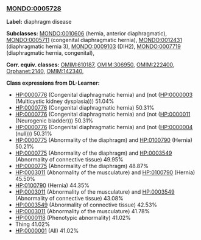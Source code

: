 
### [MONDO:0005728](http://purl.obolibrary.org/obo/MONDO_0005728)
**Label:** diaphragm disease

**Subclasses:** [MONDO:0010606](http://purl.obolibrary.org/obo/MONDO_0010606) (hernia, anterior diaphragmatic), [MONDO:0005711](http://purl.obolibrary.org/obo/MONDO_0005711) (congenital diaphragmatic hernia), [MONDO:0012431](http://purl.obolibrary.org/obo/MONDO_0012431) (diaphragmatic hernia 3), [MONDO:0009103](http://purl.obolibrary.org/obo/MONDO_0009103) (DIH2), [MONDO:0007719](http://purl.obolibrary.org/obo/MONDO_0007719) (diaphragmatic hernia, congenital), 

**Corr. equiv. classes:** [OMIM:610187](http://purl.obolibrary.org/obo/OMIM_610187), [OMIM:306950](http://purl.obolibrary.org/obo/OMIM_306950), [OMIM:222400](http://purl.obolibrary.org/obo/OMIM_222400), [Orphanet:2140](http://www.orpha.net/ORDO/Orphanet_2140), [OMIM:142340](http://purl.obolibrary.org/obo/OMIM_142340), 

**Class expressions from DL-Learner:**

- [HP:0000776](http://purl.obolibrary.org/obo/HP_0000776) (Congenital diaphragmatic hernia) and (not ([HP:0000003](http://purl.obolibrary.org/obo/HP_0000003) (Multicystic kidney dysplasia))) 51.04%
- [HP:0000776](http://purl.obolibrary.org/obo/HP_0000776) (Congenital diaphragmatic hernia) 50.31%
- [HP:0000776](http://purl.obolibrary.org/obo/HP_0000776) (Congenital diaphragmatic hernia) and (not ([HP:0000011](http://purl.obolibrary.org/obo/HP_0000011) (Neurogenic bladder))) 50.31%
- [HP:0000776](http://purl.obolibrary.org/obo/HP_0000776) (Congenital diaphragmatic hernia) and (not ([HP:0000004](http://purl.obolibrary.org/obo/HP_0000004) (null))) 50.31%
- [HP:0000775](http://purl.obolibrary.org/obo/HP_0000775) (Abnormality of the diaphragm) and [HP:0100790](http://purl.obolibrary.org/obo/HP_0100790) (Hernia) 50.21%
- [HP:0000775](http://purl.obolibrary.org/obo/HP_0000775) (Abnormality of the diaphragm) and [HP:0003549](http://purl.obolibrary.org/obo/HP_0003549) (Abnormality of connective tissue) 49.95%
- [HP:0000775](http://purl.obolibrary.org/obo/HP_0000775) (Abnormality of the diaphragm) 48.87%
- [HP:0003011](http://purl.obolibrary.org/obo/HP_0003011) (Abnormality of the musculature) and [HP:0100790](http://purl.obolibrary.org/obo/HP_0100790) (Hernia) 45.50%
- [HP:0100790](http://purl.obolibrary.org/obo/HP_0100790) (Hernia) 44.35%
- [HP:0003011](http://purl.obolibrary.org/obo/HP_0003011) (Abnormality of the musculature) and [HP:0003549](http://purl.obolibrary.org/obo/HP_0003549) (Abnormality of connective tissue) 43.08%
- [HP:0003549](http://purl.obolibrary.org/obo/HP_0003549) (Abnormality of connective tissue) 42.53%
- [HP:0003011](http://purl.obolibrary.org/obo/HP_0003011) (Abnormality of the musculature) 41.78%
- [HP:0000118](http://purl.obolibrary.org/obo/HP_0000118) (Phenotypic abnormality) 41.02%
- Thing 41.02%
- [HP:0000001](http://purl.obolibrary.org/obo/HP_0000001) (All) 41.02%


